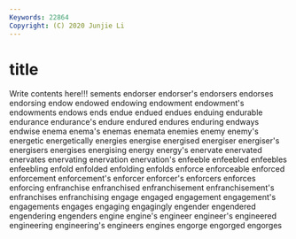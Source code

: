 ```yaml
---
Keywords: 22864
Copyright: (C) 2020 Junjie Li
---
```


# title

Write contents here!!!
sements 
endorser 
endorser's 
endorsers 
endorses 
endorsing 
endow 
endowed 
endowing
endowment 
endowment's 
endowments 
endows 
ends 
endue 
endued 
endues 
enduing 
endurable
endurance 
endurance's 
endure 
endured 
endures 
enduring 
endways 
endwise 
enema 
enema's
enemas 
enemata 
enemies 
enemy 
enemy's 
energetic 
energetically 
energies 
energise 
energised
energiser 
energiser's 
energisers 
energises 
energising 
energy 
energy's 
enervate 
enervated 
enervates
enervating 
enervation 
enervation's 
enfeeble 
enfeebled 
enfeebles 
enfeebling 
enfold 
enfolded 
enfolding
enfolds 
enforce 
enforceable 
enforced 
enforcement 
enforcement's 
enforcer 
enforcer's 
enforcers 
enforces
enforcing 
enfranchise 
enfranchised 
enfranchisement 
enfranchisement's 
enfranchises 
enfranchising 
engage 
engaged 
engagement
engagement's 
engagements 
engages 
engaging 
engagingly 
engender 
engendered 
engendering 
engenders 
engine
engine's 
engineer 
engineer's 
engineered 
engineering 
engineering's 
engineers 
engines 
engorge 
engorged
engorges 
